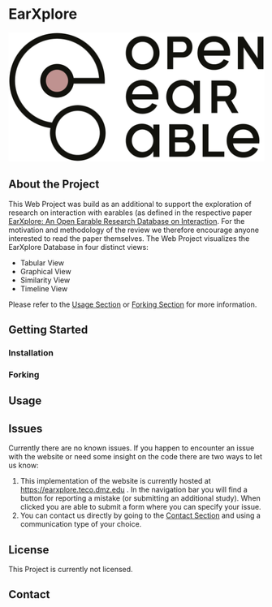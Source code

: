 
# EarXplore

![The Open Earables Logo which simultaneously is the logo for the web project](./static/images/OE_Logo_black_RGB.png)
<!-- change to white background version -->

## About the Project

This Web Project was build as an additional to support the exploration of research on interaction with earables (as defined in the respective paper [EarXplore: An Open Earable Research Database on Interaction](https://github.com/OpenEarable/earXplore "Link to the Study which introduces this Repository")<!-- Add the right link -->. For the motivation and methodology of the review we therefore encourage anyone interested to read the paper themselves. The Web Project visualizes the EarXplore Database in four distinct views:

- Tabular View
- Graphical View
- Similarity View
- Timeline View

Please refer to the [Usage Section](#usage) or [Forking Section](#forking) for more information.

## Getting Started

### Installation

### Forking

## Usage

## Issues

Currently there are no known issues. If you happen to encounter an issue with the website or need some insight on the code there are two ways to let us know:

1. This implementation of the website is currently hosted at https://earxplore.teco.dmz.edu <!-- Link not working, change to correct link -->. In the navigation bar you will find a button for reporting a mistake (or submitting an additional study). When clicked you are able to submit a form where you can specify your issue.
2. You can contact us directly by going to the [Contact Section](#contact) and using a communication type of your choice.

## License

This Project is currently not licensed. <!-- TODO: Add license -->

## Contact
